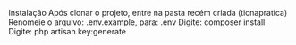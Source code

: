 Instalação 
 Após clonar o projeto, entre na pasta recém criada (ticnapratica)
 Renomeie o arquivo: .env.example, para: .env
 Digite: composer install
 Digite: php artisan key:generate